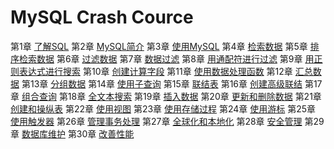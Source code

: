 MySQL Crash Cource
===========================

第1章 [了解SQL](01-understanding-sql.sql)
第2章 [MySQL简介](02-introducing-mysql.sql)
第3章 [使用MySQL](03-working-with-mysql.sql)
第4章 [检索数据](04-retrieving-data.sql)
第5章 [排序检索数据](05-sorting-retrieved-data.sql)
第6章 [过滤数据](06-filtering-data.sql)
第7章 [数据过滤](07-advanced-data-filtering.sql)
第8章 [用通配符进行过滤](08-using-wildcard-filtering.sql)
第9章 [用正则表达式进行搜索](09-searching-using-regular-expressions.sql)
第10章 [创建计算字段](10-creating-calculated-fields.sql)
第11章 [使用数据处理函数](11-using-data-manipulation-functions.sql)
第12章 [汇总数据](12-summarizing-data.sql)
第13章 [分组数据](13-grouping-data.sql)
第14章 [使用子查询](14-working-with-subqueries.sql)
第15章 [联结表](15-joining-tables.sql)
第16章 [创建高级联结](16-creating-advanced-joins.sql)
第17章 [组合查询](17-combining-queries.sql)
第18章 [全文本搜索](18-full-text-searching.sql)
第19章 [插入数据](19-inserting-data.sql)
第20章 [更新和删除数据](20-updating-and-deleting-data.sql)
第21章 [创建和操纵表](21-creating-and-manipulating-tables.sql)
第22章 [使用视图](22-using-views.sql)
第23章 [使用存储过程](23-working-with-stored-procedures.sql)
第24章 [使用游标](24-using-cursors.sql)
第25章 [使用触发器](25-using-triggers.sql)
第26章 [管理事务处理](26-managing-transaction-processing.sql)
第27章 [全球化和本地化](27-globalization-and-localization.sql)
第28章 [安全管理](28-managing-security.sql)
第29章 [数据库维护](29-database-maintenance.sql)
第30章 [改善性能](30-improving-performance.sql)
